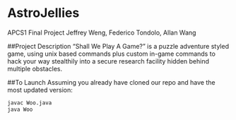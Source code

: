 # AstroJellies
APCS1 Final Project
Jeffrey Weng, Federico Tondolo, Allan Wang

##Project Description
“Shall We Play A Game?” is a puzzle adventure styled game, using unix based commands plus custom in-game commands to hack your way stealthily into a secure research facility hidden behind multiple obstacles.

##To Launch
Assuming you already have cloned our repo and have the most updated version:
```bash
javac Woo.java
java Woo
```
